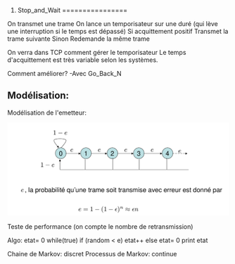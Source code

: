 1. Stop_and_Wait
================

On transmet une trame
On lance un temporisateur sur une duré (qui lève une interruption si le temps est dépassé)
Si acquittement positif
	Transmet la trame suivante
Sinon
	Redemande la même trame
	
On verra dans TCP comment gérer le temporisateur
Le temps d'acquittement est très variable selon les systèmes.

Comment améliorer?
-Avec Go_Back_N

## Modélisation:

Modélisation de l'emetteur:

![Emetteur](../images/Emetteur.png)

Teste de performance (on compte le nombre de retransmission)

Algo:
etat= 0
while(true)
	if (random < e)
		etat++
	else
		etat= 0
	print etat
	
Chaine de Markov: discret
Processus de Markov: continue

